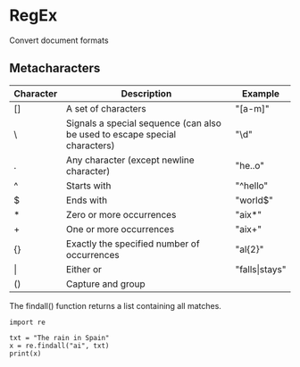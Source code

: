 RegEx
=============
Convert document formats


Metacharacters
----------------

| Character | Description                                                                  | Example        |
|-----------|------------------------------------------------------------------------------|----------------|
| []        | A set of characters                                                          | "[a-m]"        |
| \         | Signals a special sequence (can also be used to escape special   characters) | "\d"           |
| .         | Any character (except newline character)                                     | "he..o"        |
| ^         | Starts with                                                                  | "^hello"       |
| $         | Ends with                                                                    | "world$"       |
| *         | Zero or more occurrences                                                     | "aix*"         |
| +         | One or more occurrences                                                      | "aix+"         |
| {}        | Exactly the specified number of occurrences                                  | "al{2}"        |
| \|        | Either or                                                                    | "falls\|stays" |
| ()        | Capture and group                                                            |                |


The findall() function returns a list containing all matches.
```
import re

txt = "The rain in Spain"
x = re.findall("ai", txt)
print(x)
```
